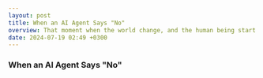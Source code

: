 ```yaml
---
layout: post
title: When an AI Agent Says "No"
overview: That moment when the world change, and the human being start counting their last years 
date: 2024-07-19 02:49 +0300
---
```


### When an AI Agent Says "No"
